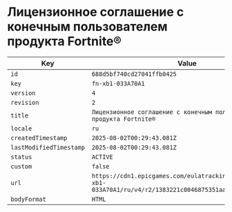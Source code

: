 # Лицензионное соглашение с конечным пользователем продукта Fortnite®

| Key | Value |
| --- | ----- |
| `id` | `688d5bf740cd27041ffb0425` |
| `key` | `fn-xb1-033A70A1` |
| `version` | `4` |
| `revision` | `2` |
| `title` | `Лицензионное соглашение с конечным пользователем продукта Fortnite®` |
| `locale` | `ru` |
| `createdTimestamp` | `2025-08-02T00:29:43.081Z` |
| `lastModifiedTimestamp` | `2025-08-02T00:29:43.081Z` |
| `status` | `ACTIVE` |
| `custom` | `false` |
| `url` | `https://cdn1.epicgames.com/eulatracking-download/fn-xb1-033A70A1/ru/v4/r2/1383221c0046875351aae2e01fc5bd93.pdf` |
| `bodyFormat` | `HTML` |
